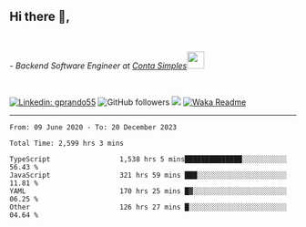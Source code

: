 <h2>Hi there  👋,</h2> </br>

<p><em>- Backend Software Engineer at <a href="https://contasimples.com">Conta Simples</a><img src="https://media.giphy.com/media/WUlplcMpOCEmTGBtBW/giphy.gif" width="30"> 
</em></p></br>


[![Linkedin: gprando55](https://img.shields.io/badge/-gprando55-blue?style=flat-square&logo=Linkedin&logoColor=white&link=https://www.linkedin.com/in/prandogabriel/)](https://www.linkedin.com/in/prandogabriel)
![GitHub followers](https://img.shields.io/github/followers/prandogabriel?label=Follow&style=social)
![](https://visitor-badge.glitch.me/badge?page_id=prandogabriel.prandogabriel)
[![Waka Readme](https://github.com/prandogabriel/prandogabriel/actions/workflows/update-stats.yml.yml/badge.svg)](https://github.com/prandogabriel/prandogabriel/actions/workflows/update-stats.yml.yml)

---

<!--START_SECTION:waka-->

```golang
From: 09 June 2020 - To: 20 December 2023

Total Time: 2,599 hrs 3 mins

TypeScript                 1,538 hrs 5 mins██████████████░░░░░░░░░░░   56.43 %
JavaScript                 321 hrs 59 mins ███░░░░░░░░░░░░░░░░░░░░░░   11.81 %
YAML                       170 hrs 25 mins █▓░░░░░░░░░░░░░░░░░░░░░░░   06.25 %
Other                      126 hrs 27 mins █░░░░░░░░░░░░░░░░░░░░░░░░   04.64 %
```

<!--END_SECTION:waka-->
